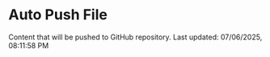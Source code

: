 # Auto Push File

Content that will be pushed to GitHub repository.
Last updated: 07/06/2025, 08:11:58 PM
